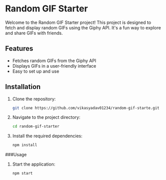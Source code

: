 # Random GIF Starter

Welcome to the Random GIF Starter project! This project is designed to fetch and display random GIFs using the Giphy API. It's a fun way to explore and share GIFs with friends.

## Features

- Fetches random GIFs from the Giphy API
- Displays GIFs in a user-friendly interface
- Easy to set up and use

## Installation

1. Clone the repository:
   ```bash
   git clone https://github.com/vikasyadav01234/random-gif-starte.git
2. Navigate to the project directory:
   ```bash
   cd random-gif-starter
3. Install the required dependencies:
   ```bash
   npm install
###Usage
1. Start the application:
   ```bash
   npm start


